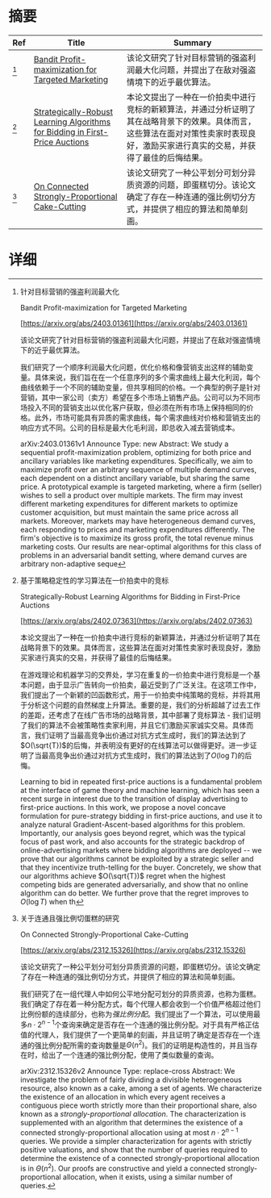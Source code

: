# 摘要

| Ref | Title | Summary |
| --- | --- | --- |
| [^1] | [Bandit Profit-maximization for Targeted Marketing](https://arxiv.org/abs/2403.01361) | 该论文研究了针对目标营销的强盗利润最大化问题，并提出了在敌对强盗情境下的近乎最优算法。 |
| [^2] | [Strategically-Robust Learning Algorithms for Bidding in First-Price Auctions](https://arxiv.org/abs/2402.07363) | 本论文提出了一种在一价拍卖中进行竞标的新颖算法，并通过分析证明了其在战略背景下的效果。具体而言，这些算法在面对对策性卖家时表现良好，激励买家进行真实的交易，并获得了最佳的后悔结果。 |
| [^3] | [On Connected Strongly-Proportional Cake-Cutting](https://arxiv.org/abs/2312.15326) | 该论文研究了一种公平划分可划分异质资源的问题，即蛋糕切分。该论文确定了存在一种连通的强比例切分方式，并提供了相应的算法和简单刻画。 |

# 详细

[^1]: 针对目标营销的强盗利润最大化

    Bandit Profit-maximization for Targeted Marketing

    [https://arxiv.org/abs/2403.01361](https://arxiv.org/abs/2403.01361)

    该论文研究了针对目标营销的强盗利润最大化问题，并提出了在敌对强盗情境下的近乎最优算法。

    

    我们研究了一个顺序利润最大化问题，优化价格和像营销支出这样的辅助变量。具体来说，我们旨在在一个任意序列的多个需求曲线上最大化利润，每个曲线依赖于一个不同的辅助变量，但共享相同的价格。一个典型的例子是针对营销，其中一家公司（卖方）希望在多个市场上销售产品。公司可以为不同市场投入不同的营销支出以优化客户获取，但必须在所有市场上保持相同的价格。此外，市场可能具有异质的需求曲线，每个需求曲线对价格和营销支出的响应方式不同。公司的目标是最大化毛利润，即总收入减去营销成本。

    arXiv:2403.01361v1 Announce Type: new  Abstract: We study a sequential profit-maximization problem, optimizing for both price and ancillary variables like marketing expenditures. Specifically, we aim to maximize profit over an arbitrary sequence of multiple demand curves, each dependent on a distinct ancillary variable, but sharing the same price. A prototypical example is targeted marketing, where a firm (seller) wishes to sell a product over multiple markets. The firm may invest different marketing expenditures for different markets to optimize customer acquisition, but must maintain the same price across all markets. Moreover, markets may have heterogeneous demand curves, each responding to prices and marketing expenditures differently. The firm's objective is to maximize its gross profit, the total revenue minus marketing costs.   Our results are near-optimal algorithms for this class of problems in an adversarial bandit setting, where demand curves are arbitrary non-adaptive seque
    
[^2]: 基于策略稳定性的学习算法在一价拍卖中的竞标

    Strategically-Robust Learning Algorithms for Bidding in First-Price Auctions

    [https://arxiv.org/abs/2402.07363](https://arxiv.org/abs/2402.07363)

    本论文提出了一种在一价拍卖中进行竞标的新颖算法，并通过分析证明了其在战略背景下的效果。具体而言，这些算法在面对对策性卖家时表现良好，激励买家进行真实的交易，并获得了最佳的后悔结果。

    

    在游戏理论和机器学习的交界处，学习在重复的一价拍卖中进行竞标是一个基本问题，由于显示广告转向一价拍卖，最近受到了广泛关注。在这项工作中，我们提出了一个新颖的凹函数形式，用于一价拍卖中纯策略的竞标，并将其用于分析这个问题的自然梯度上升算法。重要的是，我们的分析超越了过去工作的差距，还考虑了在线广告市场的战略背景，其中部署了竞标算法 - 我们证明了我们的算法不会被策略性卖家利用，并且它们激励买家诚实交易。具体而言，我们证明了当最高竞争出价通过对抗方式生成时，我们的算法达到了$O(\sqrt{T})$的后悔，并表明没有更好的在线算法可以做得更好。进一步证明了当最高竞争出价通过对抗方式生成时，我们的算法达到了$O(\log T)$的后悔。

    Learning to bid in repeated first-price auctions is a fundamental problem at the interface of game theory and machine learning, which has seen a recent surge in interest due to the transition of display advertising to first-price auctions. In this work, we propose a novel concave formulation for pure-strategy bidding in first-price auctions, and use it to analyze natural Gradient-Ascent-based algorithms for this problem. Importantly, our analysis goes beyond regret, which was the typical focus of past work, and also accounts for the strategic backdrop of online-advertising markets where bidding algorithms are deployed -- we prove that our algorithms cannot be exploited by a strategic seller and that they incentivize truth-telling for the buyer.   Concretely, we show that our algorithms achieve $O(\sqrt{T})$ regret when the highest competing bids are generated adversarially, and show that no online algorithm can do better. We further prove that the regret improves to $O(\log T)$ when th
    
[^3]: 关于连通且强比例切蛋糕的研究

    On Connected Strongly-Proportional Cake-Cutting

    [https://arxiv.org/abs/2312.15326](https://arxiv.org/abs/2312.15326)

    该论文研究了一种公平划分可划分异质资源的问题，即蛋糕切分。该论文确定了存在一种连通的强比例切分方式，并提供了相应的算法和简单刻画。

    

    我们研究了在一组代理人中如何公平地分配可划分的异质资源，也称为蛋糕。我们确定了存在着一种分配方式，每个代理人都会收到一个价值严格超过他们比例份额的连续部分，也称为*强比例分配*。我们提出了一个算法，可以使用最多$n \cdot 2^{n-1}$个查询来确定是否存在一个连通的强比例分配。对于具有严格正估值的代理人，我们提供了一个更简单的刻画，并且证明了确定是否存在一个连通的强比例分配所需的查询数量是$\Theta(n^2)$。我们的证明是构造性的，并且当存在时，给出了一个连通的强比例分配，使用了类似数量的查询。

    arXiv:2312.15326v2 Announce Type: replace-cross Abstract: We investigate the problem of fairly dividing a divisible heterogeneous resource, also known as a cake, among a set of agents. We characterize the existence of an allocation in which every agent receives a contiguous piece worth strictly more than their proportional share, also known as a *strongly-proportional allocation*. The characterization is supplemented with an algorithm that determines the existence of a connected strongly-proportional allocation using at most $n \cdot 2^{n-1}$ queries. We provide a simpler characterization for agents with strictly positive valuations, and show that the number of queries required to determine the existence of a connected strongly-proportional allocation is in $\Theta(n^2)$. Our proofs are constructive and yield a connected strongly-proportional allocation, when it exists, using a similar number of queries.
    

